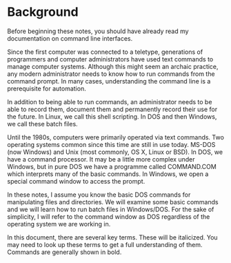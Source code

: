 # Background

Before beginning these notes, you should have already read my documentation on command line interfaces.

Since the first computer was connected to a teletype, generations of programmers and computer administrators have used text commands to manage computer systems. Although this might seem an archaic practice, any modern administrator needs to know how to run commands from the command prompt. In many cases, understanding the command line is a prerequisite for automation.

In addition to being able to run commands, an administrator needs to be able to record them, document them and permanently record their use for the future. In Linux, we call this shell scripting. In DOS and then Windows, we call these batch files.

Until the 1980s, computers were primarily operated via text commands. Two operating systems common since this time are still in use today. MS-DOS (now Windows) and Unix (most commonly, OS X, Linux or BSD). In DOS, we have a command processor. It may be a little more complex under Windows, but in pure DOS we have a programme called COMMAND.COM which interprets many of the basic commands. In Windows, we open a special command window to access the prompt.

In these notes, I assume you know the basic DOS commands for manipulating files and directories. We will examine some basic commands and we will learn how to run batch files in Windows/DOS. For the sake of simplicity, I will refer to the command window as DOS regardless of the operating system we are working in.

In this document, there are several key terms. These will be italicized. You may need to look up these terms to get a full understanding of them. Commands are generally shown in bold.
